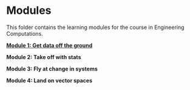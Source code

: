 # Modules

This folder contains the learning modules for the course in Engineering Computations.

**[Module 1: Get data off the ground](https://github.com/engineersCode/EngComp/tree/master/modules/1_offtheground)**


**Module 2: Take off with stats**

**Module 3: Fly at change in systems**

**Module 4: Land on vector spaces**